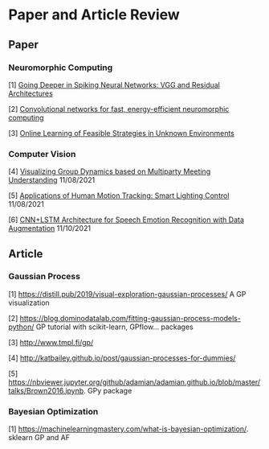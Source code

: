 # Paper and Article Review

## Paper
### Neuromorphic Computing
  [1] [Going Deeper in Spiking Neural Networks: VGG and Residual Architectures](https://www.frontiersin.org/articles/10.3389/fnins.2019.00095/full)
  
  [2] [Convolutional networks for fast, energy-efficient neuromorphic computing](https://www.pnas.org/content/113/41/11441)
  
  [3] [Online Learning of Feasible Strategies in Unknown Environments](https://arxiv.org/pdf/1604.02137.pdf)
  
### Computer Vision
  
  [4] [Visualizing Group Dynamics based on Multiparty Meeting Understanding](https://www.ecse.rpi.edu/~rjradke/papers/zhang-emnlp18.pdf) 11/08/2021
  
  [5] [Applications of Human Motion Tracking: Smart Lighting Control](https://www.cv-foundation.org//openaccess/content_cvpr_workshops_2013/W13/papers/Chun_Applications_of_Human_2013_CVPR_paper.pdf) 11/08/2021
  
  [6] [CNN+LSTM Architecture for Speech Emotion Recognition with Data Augmentation](https://arxiv.org/pdf/1802.05630.pdf) 11/10/2021

## Article
### Gaussian Process
  [1] https://distill.pub/2019/visual-exploration-gaussian-processes/ A GP visualization
  
  [2] https://blog.dominodatalab.com/fitting-gaussian-process-models-python/ GP tutorial with scikit-learn, GPflow... packages
  
  [3] http://www.tmpl.fi/gp/
  
  [4] http://katbailey.github.io/post/gaussian-processes-for-dummies/
  
  [5] https://nbviewer.jupyter.org/github/adamian/adamian.github.io/blob/master/talks/Brown2016.ipynb. GPy package
  
### Bayesian Optimization
  [1] https://machinelearningmastery.com/what-is-bayesian-optimization/. sklearn GP and AF
